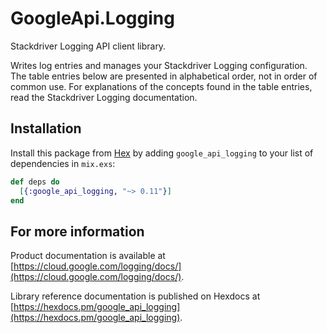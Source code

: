 # GoogleApi.Logging

Stackdriver Logging API client library.

Writes log entries and manages your Stackdriver Logging configuration. The table entries below are presented in alphabetical order, not in order of common use. For explanations of the concepts found in the table entries, read the Stackdriver Logging documentation.

## Installation

Install this package from [Hex](https://hex.pm) by adding
`google_api_logging` to your list of dependencies in `mix.exs`:

```elixir
def deps do
  [{:google_api_logging, "~> 0.11"}]
end
```

## For more information

Product documentation is available at [https://cloud.google.com/logging/docs/](https://cloud.google.com/logging/docs/).

Library reference documentation is published on Hexdocs at
[https://hexdocs.pm/google_api_logging](https://hexdocs.pm/google_api_logging).
